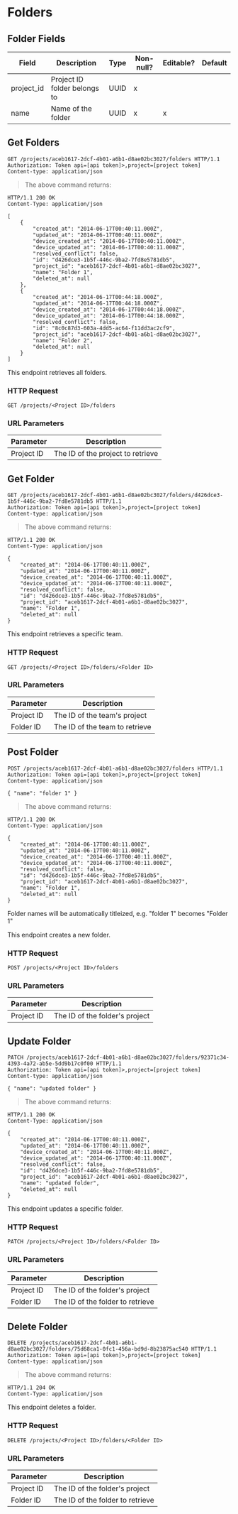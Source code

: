 # Folders

## Folder Fields

Field | Description | Type | Non-null? | Editable? | Default
--------- | --------- | --------- | --------- | --------- | ---------
project_id | Project ID folder belongs to | UUID | x | |
name | Name of the folder | UUID | x | x |

## Get Folders

```http
GET /projects/aceb1617-2dcf-4b01-a6b1-d8ae02bc3027/folders HTTP/1.1
Authorization: Token api=[api token]>,project=[project token]
Content-type: application/json
```

> The above command returns:

```http
HTTP/1.1 200 OK
Content-Type: application/json

[
    {
        "created_at": "2014-06-17T00:40:11.000Z",
        "updated_at": "2014-06-17T00:40:11.000Z",
        "device_created_at": "2014-06-17T00:40:11.000Z",
        "device_updated_at": "2014-06-17T00:40:11.000Z",
        "resolved_conflict": false,
        "id": "d426dce3-1b5f-446c-9ba2-7fd8e5781db5",
        "project_id": "aceb1617-2dcf-4b01-a6b1-d8ae02bc3027",
        "name": "Folder 1",
        "deleted_at": null
    },
    {
        "created_at": "2014-06-17T00:44:18.000Z",
        "updated_at": "2014-06-17T00:44:18.000Z",
        "device_created_at": "2014-06-17T00:44:18.000Z",
        "device_updated_at": "2014-06-17T00:44:18.000Z",
        "resolved_conflict": false,
        "id": "8c0c87d3-603a-4dd5-ac64-f11dd3ac2cf9",
        "project_id": "aceb1617-2dcf-4b01-a6b1-d8ae02bc3027",
        "name": "Folder 2",
        "deleted_at": null
    }
]
```

This endpoint retrieves all folders.

### HTTP Request

`GET /projects/<Project ID>/folders`

### URL Parameters

Parameter | Description
--------- | -----------
Project ID | The ID of the project to retrieve

## Get Folder

```http
GET /projects/aceb1617-2dcf-4b01-a6b1-d8ae02bc3027/folders/d426dce3-1b5f-446c-9ba2-7fd8e5781db5 HTTP/1.1
Authorization: Token api=[api token]>,project=[project token]
Content-type: application/json
```

> The above command returns:

```http
HTTP/1.1 200 OK
Content-Type: application/json

{
    "created_at": "2014-06-17T00:40:11.000Z",
    "updated_at": "2014-06-17T00:40:11.000Z",
    "device_created_at": "2014-06-17T00:40:11.000Z",
    "device_updated_at": "2014-06-17T00:40:11.000Z",
    "resolved_conflict": false,
    "id": "d426dce3-1b5f-446c-9ba2-7fd8e5781db5",
    "project_id": "aceb1617-2dcf-4b01-a6b1-d8ae02bc3027",
    "name": "Folder 1",
    "deleted_at": null
}
```

This endpoint retrieves a specific team.

### HTTP Request

`GET /projects/<Project ID>/folders/<Folder ID>`

### URL Parameters

Parameter | Description
--------- | -----------
Project ID | The ID of the team's project
Folder ID | The ID of the team to retrieve

## Post Folder

```http
POST /projects/aceb1617-2dcf-4b01-a6b1-d8ae02bc3027/folders HTTP/1.1
Authorization: Token api=[api token]>,project=[project token]
Content-type: application/json

{ "name": "folder 1" }
```

> The above command returns:

```http
HTTP/1.1 200 OK
Content-Type: application/json

{
    "created_at": "2014-06-17T00:40:11.000Z",
    "updated_at": "2014-06-17T00:40:11.000Z",
    "device_created_at": "2014-06-17T00:40:11.000Z",
    "device_updated_at": "2014-06-17T00:40:11.000Z",
    "resolved_conflict": false,
    "id": "d426dce3-1b5f-446c-9ba2-7fd8e5781db5",
    "project_id": "aceb1617-2dcf-4b01-a6b1-d8ae02bc3027",
    "name": "Folder 1",
    "deleted_at": null
}
```

<aside class="notice">
    Folder names will be automatically titleized, e.g. "folder 1" becomes "Folder 1"
</aside>

This endpoint creates a new folder.

### HTTP Request

`POST /projects/<Project ID>/folders`

### URL Parameters

Parameter | Description
--------- | -----------
Project ID | The ID of the folder's project

## Update Folder

```http
PATCH /projects/aceb1617-2dcf-4b01-a6b1-d8ae02bc3027/folders/92371c34-4393-4a72-ab5e-5dd9b17c0f00 HTTP/1.1
Authorization: Token api=[api token]>,project=[project token]
Content-type: application/json

{ "name": "updated folder" }
```

> The above command returns:

```http
HTTP/1.1 200 OK
Content-Type: application/json

{
    "created_at": "2014-06-17T00:40:11.000Z",
    "updated_at": "2014-06-17T00:40:11.000Z",
    "device_created_at": "2014-06-17T00:40:11.000Z",
    "device_updated_at": "2014-06-17T00:40:11.000Z",
    "resolved_conflict": false,
    "id": "d426dce3-1b5f-446c-9ba2-7fd8e5781db5",
    "project_id": "aceb1617-2dcf-4b01-a6b1-d8ae02bc3027",
    "name": "updated folder",
    "deleted_at": null
}
```

This endpoint updates a specific folder.

### HTTP Request

`PATCH /projects/<Project ID>/folders/<Folder ID>`

### URL Parameters

Parameter | Description
--------- | -----------
Project ID | The ID of the folder's project
Folder ID | The ID of the folder to retrieve

## Delete Folder

```http
DELETE /projects/aceb1617-2dcf-4b01-a6b1-d8ae02bc3027/folders/75d68ca1-0fc1-456a-bd9d-8b23875ac540 HTTP/1.1
Authorization: Token api=[api token]>,project=[project token]
Content-type: application/json
```

> The above command returns:

```http
HTTP/1.1 204 OK
Content-Type: application/json
```

This endpoint deletes a folder.

### HTTP Request

`DELETE /projects/<Project ID>/folders/<Folder ID>`

### URL Parameters

Parameter | Description
--------- | -----------
Project ID | The ID of the folder's project
Folder ID | The ID of the folder to retrieve
